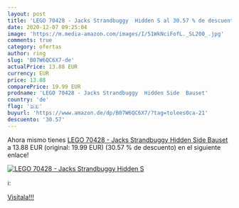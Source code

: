 ```yaml
---
layout: post
title: 'LEGO 70428 - Jacks Strandbuggy  Hidden S al 30.57 % de descuento'
date: 2020-12-07 09:25:04
image: 'https://m.media-amazon.com/images/I/51WkNciFofL._SL200_.jpg'
comments: true
category: ofertas
author: ring
slug: 'B07W6QC6X7-de'
actualPrice: 13.88 EUR
currency: EUR
price: 13.88
comparePrice: 19.99 EUR
prodname: 'LEGO 70428 - Jacks Strandbuggy  Hidden Side  Bauset'
country: 'de'
flag: '🇩🇪'
buyurl: 'https://www.amazon.de/dp/B07W6QC6X7/?tag=tolees0ca-21'
descuento: '30.57'
---
```


Ahora mismo tienes [LEGO 70428 - Jacks Strandbuggy  Hidden Side  Bauset](https://www.amazon.de/dp/B07W6QC6X7/?tag=tolees0ca-21) a 13.88 EUR (original: 19.99 EUR) (30.57 %  de descuento) en el siguiente enlace!

[![LEGO 70428 - Jacks Strandbuggy  Hidden S](https://m.media-amazon.com/images/I/51WkNciFofL._SL200_.jpg)](https://www.amazon.de/dp/B07W6QC6X7/?tag=tolees0ca-21)

ℹ️:


[Visítala!!!](https://www.amazon.de/dp/B07W6QC6X7/?tag=tolees0ca-21)
